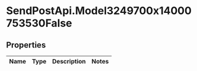 # SendPostApi.Model3249700x14000753530False

## Properties
Name | Type | Description | Notes
------------ | ------------- | ------------- | -------------


